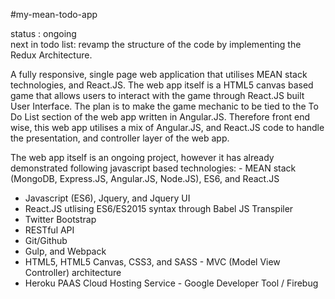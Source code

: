 #my-mean-todo-app

status : ongoing  
next in todo list: revamp the structure of the code by implementing the Redux Architecture. 

A fully responsive, single page web application that utilises MEAN stack technologies, and React.JS. The web app itself is a HTML5 canvas based game that allows users to interact with the game through React.JS built User Interface. The plan is to make the game mechanic to be tied to the To Do List section of the web app written in Angular.JS. Therefore front end wise, this web app utilises a mix of Angular.JS, and React.JS code to handle the presentation, and controller layer of the web app.

The web app itself is an ongoing project, however it has already demonstrated following javascript based technologies: - MEAN stack (MongoDB, Express.JS, Angular.JS, Node.JS), ES6, and React.JS
- Javascript (ES6), Jquery, and Jquery UI
- React.JS utlising ES6/ES2015 syntax through Babel JS Transpiler
- Twitter Bootstrap
- RESTful API
- Git/Github
- Gulp, and Webpack
- HTML5, HTML5 Canvas, CSS3, and SASS - MVC (Model View Controller) architecture
- Heroku PAAS Cloud Hosting Service - Google Developer Tool / Firebug
